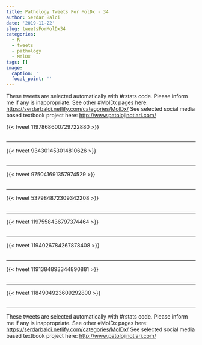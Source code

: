 ```yaml
---
title: Pathology Tweets For MolDx - 34
author: Serdar Balci
date: '2019-11-22'
slug: tweetsForMolDx34
categories:
  - R
  - tweets
  - pathology
  - MolDx
tags: []
image:
  caption: ''
  focal_point: ''
---
```



These tweets are selected automatically with #rstats code. Please inform me if any is inappropriate.
See other #MolDx pages here: https://serdarbalci.netlify.com/categories/MolDx/ 
See selected social media based textbook project here: http://www.patolojinotlari.com/

{{< tweet 1197868600729722880 >}}
<br>
<br>
<hr>
{{< tweet 934301453014810626 >}}
<br>
<br>
<hr>
{{< tweet 975041691357974529 >}}
<br>
<br>
<hr>
{{< tweet 537984872309342208 >}}
<br>
<br>
<hr>
{{< tweet 1197558436797374464 >}}
<br>
<br>
<hr>
{{< tweet 1194026784267878408 >}}
<br>
<br>
<hr>
{{< tweet 1191384893344890881 >}}
<br>
<br>
<hr>
{{< tweet 1184904923609292800 >}}
<br>
<br>
<hr>


These tweets are selected automatically with #rstats code. Please inform me if any is inappropriate.
See other #MolDx pages here: https://serdarbalci.netlify.com/categories/MolDx/ 
See selected social media based textbook project here: http://www.patolojinotlari.com/
